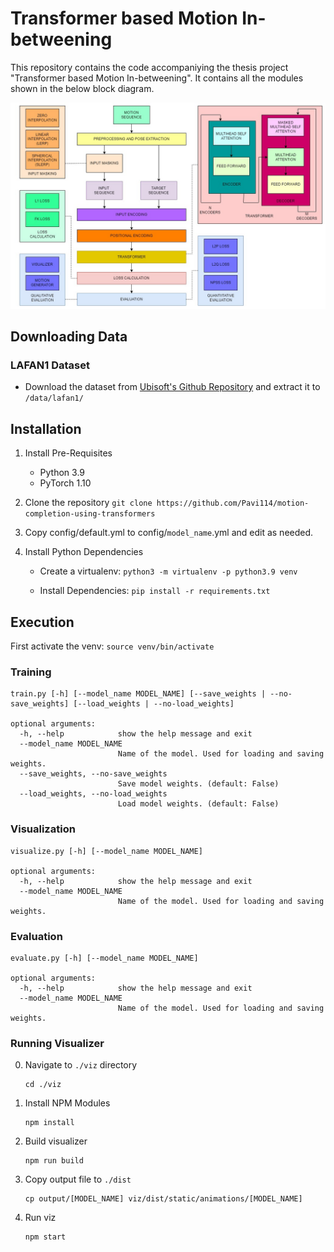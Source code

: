 # Transformer based Motion In-betweening

This repository contains the code accompaniying the thesis project "Transformer based Motion In-betweening". It contains all the modules shown in the below block diagram.

![](./static/model.jpg)

## Downloading Data

### LAFAN1 Dataset

- Download the dataset from [Ubisoft's Github Repository](https://github.com/ubisoft/ubisoft-laforge-animation-dataset/blob/master/lafan1/lafan1.zip) and extract it to `/data/lafan1/`

## Installation

1. Install Pre-Requisites 

    - Python 3.9
    - PyTorch 1.10

2. Clone the repository
    ```git clone https://github.com/Pavi114/motion-completion-using-transformers```

3. Copy config/default.yml to config/`model_name`.yml and edit as needed.

4. Install Python Dependencies

    - Create a virtualenv: `python3 -m virtualenv -p python3.9 venv`

    - Install Dependencies: `pip install -r requirements.txt`

## Execution

First activate the venv: `source venv/bin/activate`

### Training

```
train.py [-h] [--model_name MODEL_NAME] [--save_weights | --no-save_weights] [--load_weights | --no-load_weights]

optional arguments:
  -h, --help            show the help message and exit
  --model_name MODEL_NAME
                        Name of the model. Used for loading and saving weights.
  --save_weights, --no-save_weights
                        Save model weights. (default: False)
  --load_weights, --no-load_weights
                        Load model weights. (default: False)
```

### Visualization

```
visualize.py [-h] [--model_name MODEL_NAME]

optional arguments:
  -h, --help            show the help message and exit
  --model_name MODEL_NAME
                        Name of the model. Used for loading and saving weights.
```

### Evaluation

```
evaluate.py [-h] [--model_name MODEL_NAME]

optional arguments:
  -h, --help            show the help message and exit
  --model_name MODEL_NAME
                        Name of the model. Used for loading and saving weights.
```

### Running Visualizer

0. Navigate to `./viz` directory

    ```
    cd ./viz
    ```

1. Install NPM Modules

    ```
    npm install
    ```

2. Build visualizer

    ```
    npm run build
    ```

3. Copy output file to `./dist`

    ```
    cp output/[MODEL_NAME] viz/dist/static/animations/[MODEL_NAME]
    ```

4. Run viz

    ```
    npm start
    ```





